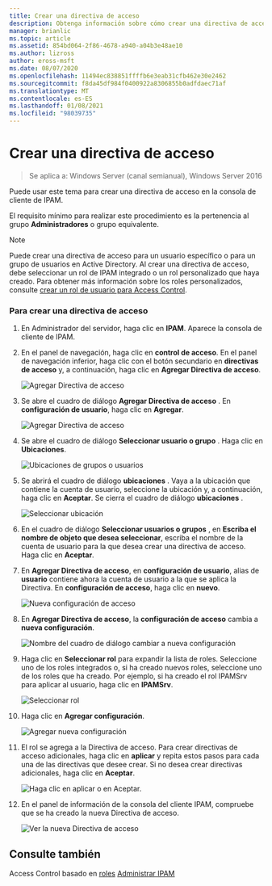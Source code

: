 ```yaml
---
title: Crear una directiva de acceso
description: Obtenga información sobre cómo crear una directiva de acceso en la consola de cliente de IPAM.
manager: brianlic
ms.topic: article
ms.assetid: 854bd064-2f86-4678-a940-a04b3e48ae10
ms.author: lizross
author: eross-msft
ms.date: 08/07/2020
ms.openlocfilehash: 11494ec838851ffffb6e3eab31cfb462e30e2462
ms.sourcegitcommit: f8da45df984f0400922a8306855b0adfdaec71af
ms.translationtype: MT
ms.contentlocale: es-ES
ms.lasthandoff: 01/08/2021
ms.locfileid: "98039735"
---
```

# <a name="create-an-access-policy"></a>Crear una directiva de acceso

>Se aplica a: Windows Server (canal semianual), Windows Server 2016

Puede usar este tema para crear una directiva de acceso en la consola de cliente de IPAM.

El requisito mínimo para realizar este procedimiento es la pertenencia al grupo **Administradores** o grupo equivalente.

> [!NOTE]
> Puede crear una directiva de acceso para un usuario específico o para un grupo de usuarios en Active Directory. Al crear una directiva de acceso, debe seleccionar un rol de IPAM integrado o un rol personalizado que haya creado. Para obtener más información sobre los roles personalizados, consulte [crear un rol de usuario para Access Control](../../technologies/ipam/Create-a-User-Role-for-Access-Control.md).

### <a name="to-create-an-access-policy"></a>Para crear una directiva de acceso

1.  En Administrador del servidor, haga clic en  **IPAM**. Aparece la consola de cliente de IPAM.

2.  En el panel de navegación, haga clic en **control de acceso**. En el panel de navegación inferior, haga clic con el botón secundario en **directivas de acceso** y, a continuación, haga clic en **Agregar Directiva de acceso**.

    ![Agregar Directiva de acceso](../../media/Create-an-Access-Policy/ipam_CreateAP_01.jpg)

3.  Se abre el cuadro de diálogo **Agregar Directiva de acceso** . En **configuración de usuario**, haga clic en **Agregar**.

    ![Agregar Directiva de acceso](../../media/Create-an-Access-Policy/ipam_CreateAP_02.jpg)

4.  Se abre el cuadro de diálogo **Seleccionar usuario o grupo** . Haga clic en **Ubicaciones**.

    ![Ubicaciones de grupos o usuarios](../../media/Create-an-Access-Policy/ipam_CreateAP_03.jpg)

5.  Se abrirá el cuadro de diálogo **ubicaciones** . Vaya a la ubicación que contiene la cuenta de usuario, seleccione la ubicación y, a continuación, haga clic en **Aceptar**. Se cierra el cuadro de diálogo **ubicaciones** .

    ![Seleccionar ubicación](../../media/Create-an-Access-Policy/ipam_CreateAP_04.jpg)

6.  En el cuadro de diálogo **Seleccionar usuarios o grupos** , en **Escriba el nombre de objeto que desea seleccionar**, escriba el nombre de la cuenta de usuario para la que desea crear una directiva de acceso. Haga clic en **Aceptar**.

7.  En **Agregar Directiva de acceso**, en **configuración de usuario**, alias de **usuario** contiene ahora la cuenta de usuario a la que se aplica la Directiva. En **configuración de acceso**, haga clic en **nuevo**.

    ![Nueva configuración de acceso](../../media/Create-an-Access-Policy/ipam_CreateAP_05.jpg)

8.  En **Agregar Directiva de acceso**, la **configuración de acceso** cambia a **nueva configuración**.

    ![Nombre del cuadro de diálogo cambiar a nueva configuración](../../media/Create-an-Access-Policy/ipam_CreateAP_06.jpg)

9. Haga clic en **Seleccionar rol** para expandir la lista de roles. Seleccione uno de los roles integrados o, si ha creado nuevos roles, seleccione uno de los roles que ha creado. Por ejemplo, si ha creado el rol IPAMSrv para aplicar al usuario, haga clic en **IPAMSrv**.

    ![Seleccionar rol](../../media/Create-an-Access-Policy/ipam_CreateAP_07.jpg)

10. Haga clic en **Agregar configuración**.

    ![Agregar nueva configuración](../../media/Create-an-Access-Policy/ipam_CreateAP_08.jpg)

11. El rol se agrega a la Directiva de acceso. Para crear directivas de acceso adicionales, haga clic en **aplicar** y repita estos pasos para cada una de las directivas que desee crear. Si no desea crear directivas adicionales, haga clic en **Aceptar**.

    ![Haga clic en aplicar o en Aceptar.](../../media/Create-an-Access-Policy/ipam_CreateAP_09.jpg)

12. En el panel de información de la consola del cliente IPAM, compruebe que se ha creado la nueva Directiva de acceso.

    ![Ver la nueva Directiva de acceso](../../media/Create-an-Access-Policy/ipam_CreateAP_09a.jpg)

## <a name="see-also"></a>Consulte también
Access Control basado en [roles](Role-based-Access-Control.md) 
 [Administrar IPAM](Manage-IPAM.md)



